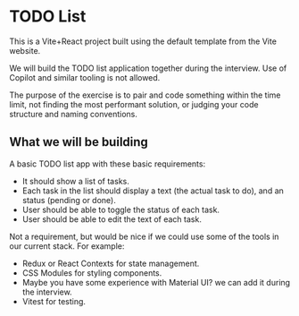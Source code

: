 # TODO List

This is a Vite+React project built using the default template from the Vite website.

We will build the TODO list application together during the interview. Use of Copilot and similar tooling is not allowed.

The purpose of the exercise is to pair and code something within the time limit, not finding the most performant solution, or judging your code structure and naming conventions.

## What we will be building

A basic TODO list app with these basic requirements:

- It should show a list of tasks.
- Each task in the list should display a text (the actual task to do), and an status (pending or done).
- User should be able to toggle the status of each task.
- User should be able to edit the text of each task.

Not a requirement, but would be nice if we could use some of the tools in our current stack. For example:

- Redux or React Contexts for state management.
- CSS Modules for styling components.
- Maybe you have some experience with Material UI? we can add it during the interview.
- Vitest for testing.
